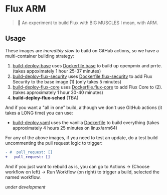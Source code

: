 # Flux ARM

> 💪️ An experiment to build Flux with BIG MUSCLES I mean, with ARM.


## Usage

These images are _incredibly slow_ to build on GitHub actions, so we have a multi-container
building strategy:


 1. [build-deploy-base](.github/workflows/build-deploy-base.yaml) uses [Dockerfile.base](Dockerfile.base) to build up openpmix and prrte. (takes appoximately 1 hour 25-37 minutes)
 2. [build-deploy-flux-security](.github/workflows/build-deploy-flux-security.yaml) uses [Dockerfile.flux-security](Dockerfile.flux-security) to add Flux Security to the base image (1) (only takes 5 minutes)
 3. [build-deploy-flux-core](.github/workflows/build-deploy-flux-core.yaml) uses [Dockerfile.flux-core](Dockerfile.flux-core) to add Flux Core to (2). (takes approximately 1 hour 30-40 minutes)
 4. **build-deploy-flux-sched** (TBA)

 
And if you want a "all in one" build, although we don't use GitHub actions (it takes a LONG time) you can use:

 - [build-deploy.yaml](.github/workflows/build-deploy.yaml) uses the vanilla [Dockerfile](Dockerfile) to build everything (takes approximately 4 hours 25 minutes on linux/arm64)
 
For any of the above images, if you need to test an update, do a test build uncommenting the pull request logic to trigger:

```diff
- #  pull_request: []
+   pull_request: []
```

And if you just want to rebuild as is, you can go to Actions -> (Choose workflow on left) -> Run Workflow (on right) to 
trigger a build, selected the named workflow.

*under development*
